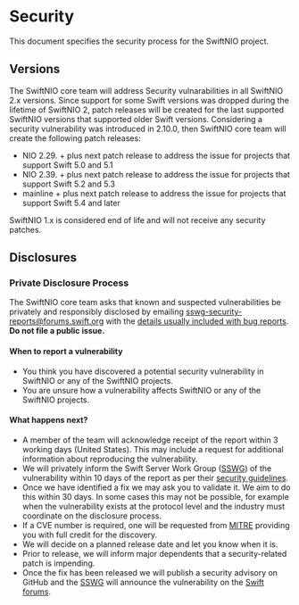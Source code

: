 # Security

This document specifies the security process for the SwiftNIO project.

## Versions

The SwiftNIO core team will address Security vulnarabilities in all SwiftNIO 2.x 
versions. Since support for some Swift versions was dropped during the lifetime of 
SwiftNIO 2, patch releases will be created for the last supported SwiftNIO versions
that supported older Swift versions. 
Considering a security vulnerability was introduced in 2.10.0, then SwiftNIO core 
team will create the following patch releases:

* NIO 2.29. + plus next patch release to address the issue for projects that support
  Swift 5.0 and 5.1
* NIO 2.39. + plus next patch release to address the issue for projects that support 
  Swift 5.2 and 5.3
* mainline + plus next patch release to address the issue for projects that support 
  Swift 5.4 and later

SwiftNIO 1.x is considered end of life and will not receive any security patches.

## Disclosures

### Private Disclosure Process

The SwiftNIO core team asks that known and suspected vulnerabilities be
privately and responsibly disclosed by emailing
[sswg-security-reports@forums.swift.org](mailto:sswg-security-reports@forums.swift.org)
with the [details usually included with bug reports][issue-template].
**Do not file a public issue.**

#### When to report a vulnerability

* You think you have discovered a potential security vulnerability in SwiftNIO
  or any of the SwiftNIO projects.
* You are unsure how a vulnerability affects SwiftNIO or any of the SwiftNIO
  projects.

#### What happens next?

* A member of the team will acknowledge receipt of the report within 3
  working days (United States). This may include a request for additional
  information about reproducing the vulnerability.
* We will privately inform the Swift Server Work Group ([SSWG][sswg]) of the
  vulnerability within 10 days of the report as per their [security
  guidelines][sswg-security].
* Once we have identified a fix we may ask you to validate it. We aim to do this
  within 30 days. In some cases this may not be possible, for example when the
  vulnerability exists at the protocol level and the industry must coordinate on
  the disclosure process.
* If a CVE number is required, one will be requested from [MITRE][mitre]
  providing you with full credit for the discovery.
* We will decide on a planned release date and let you know when it is.
* Prior to release, we will inform major dependents that a security-related
  patch is impending.
* Once the fix has been released we will publish a security advisory on GitHub
  and the [SSWG][sswg] will announce the vulnerability on the [Swift
  forums][swift-forums-sec].

[issue-template]: https://github.com/apple/swift-nio/blob/main/.github/ISSUE_TEMPLATE.md
[sswg]: https://github.com/swift-server/sswg
[sswg-security]: https://github.com/swift-server/sswg/blob/main/process/incubation.md#security-best-practices
[swift-forums-sec]: https://forums.swift.org/c/server/security-updates/
[mitre]: https://cveform.mitre.org/
